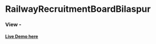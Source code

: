 # RailwayRecruitmentBoardBilaspur

<h3>View - <h4><a href="https://niteshratre.github.io/RailwayRecruitmentBoardBilaspur/">Live Demo here</a></h4></h3>
